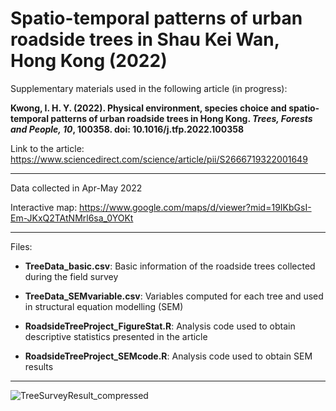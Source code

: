 # Spatio-temporal patterns of urban roadside trees in Shau Kei Wan, Hong Kong (2022)

Supplementary materials used in the following article (in progress):

**Kwong, I. H. Y. (2022). Physical environment, species choice and spatio-temporal patterns of urban roadside trees in Hong Kong. *Trees, Forests and People, 10*, 100358. doi: 10.1016/j.tfp.2022.100358**

Link to the article: https://www.sciencedirect.com/science/article/pii/S2666719322001649

---

Data collected in Apr-May 2022

Interactive map: https://www.google.com/maps/d/viewer?mid=19IKbGsI-Em-JKxQ2TAtNMrl6sa_0YOKt

---

Files:

*   **TreeData_basic.csv**: Basic information of the roadside trees collected during the field survey

*   **TreeData_SEMvariable.csv**: Variables computed for each tree and used in structural equation modelling (SEM)

*   **RoadsideTreeProject_FigureStat.R**: Analysis code used to obtain descriptive statistics presented in the article

*   **RoadsideTreeProject_SEMcode.R**: Analysis code used to obtain SEM results

---

![TreeSurveyResult_compressed](https://user-images.githubusercontent.com/68047356/184497997-3086de1b-17bc-480d-8469-6d601a04fbdf.jpg)
